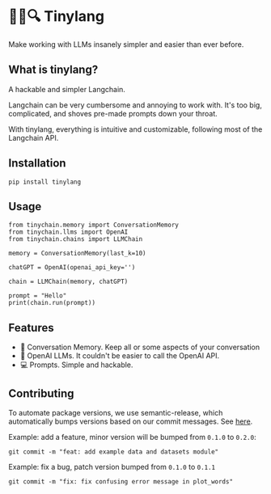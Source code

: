 # 🦜🔗🔍 Tinylang

Make working with LLMs insanely simpler and easier than ever before.

## What is tinylang?
A hackable and simpler Langchain.

Langchain can be very cumbersome and annoying to work with. It's too big, complicated, and shoves pre-made prompts down your throat.

With tinylang, everything is intuitive and customizable, following most of the Langchain API.


## Installation

```shell
pip install tinylang
```

## Usage

```
from tinychain.memory import ConversationMemory
from tinychain.llms import OpenAI
from tinychain.chains import LLMChain

memory = ConversationMemory(last_k=10)

chatGPT = OpenAI(openai_api_key='')

chain = LLMChain(memory, chatGPT)

prompt = "Hello"
print(chain.run(prompt))
```


## Features

- 🧠 Conversation Memory. Keep all or some aspects of your conversation
- 🤖 OpenAI LLMs. It couldn't be easier to call the OpenAI API.
- 💻 Prompts. Simple and hackable.



## Contributing

To automate package versions, we use semantic-release, which automatically bumps versions based on our commit messages.
See [here](https://py-pkgs.org/07-releasing-versioning.html#automatic-version-bumping).

Example: add a feature, minor version will be bumped from `0.1.0` to `0.2.0`:
```
git commit -m "feat: add example data and datasets module"
```

Example: fix a bug, patch version bumped from `0.1.0` to `0.1.1`
```
git commit -m "fix: fix confusing error message in plot_words"
```
